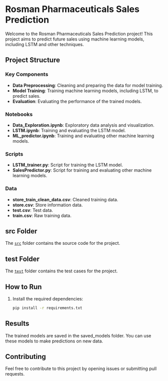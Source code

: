 
# Rosman Pharmaceuticals Sales Prediction

Welcome to the Rosman Pharmaceuticals Sales Prediction project! This project aims to predict future sales using machine learning models, including LSTM and other techniques.

## Project Structure


### Key Components

- **Data Preprocessing**: Cleaning and preparing the data for model training.
- **Model Training**: Training machine learning models, including LSTM, to predict sales.
- **Evaluation**: Evaluating the performance of the trained models.

### Notebooks

- **Data_Exploration.ipynb**: Exploratory data analysis and visualization.
- **LSTM.ipynb**: Training and evaluating the LSTM model.
- **ML_predictor.ipynb**: Training and evaluating other machine learning models.

### Scripts

- **LSTM_trainer.py**: Script for training the LSTM model.
- **SalesPredictor.py**: Script for training and evaluating other machine learning models.

### Data

- **store_train_clean_data.csv**: Cleaned training data.
- **store.csv**: Store information data.
- **test.csv**: Test data.
- **train.csv**: Raw training data.

## src Folder

The [`src`](src ) folder contains the source code for the project.

## test Folder

The [`test`](test ) folder contains the test cases for the project.

## How to Run

1. Install the required dependencies:
   ```sh
   pip install -r requirements.txt


## Results
The trained models are saved in the saved_models folder. You can use these models to make predictions on new data.

## Contributing
Feel free to contribute to this project by opening issues or submitting pull requests.